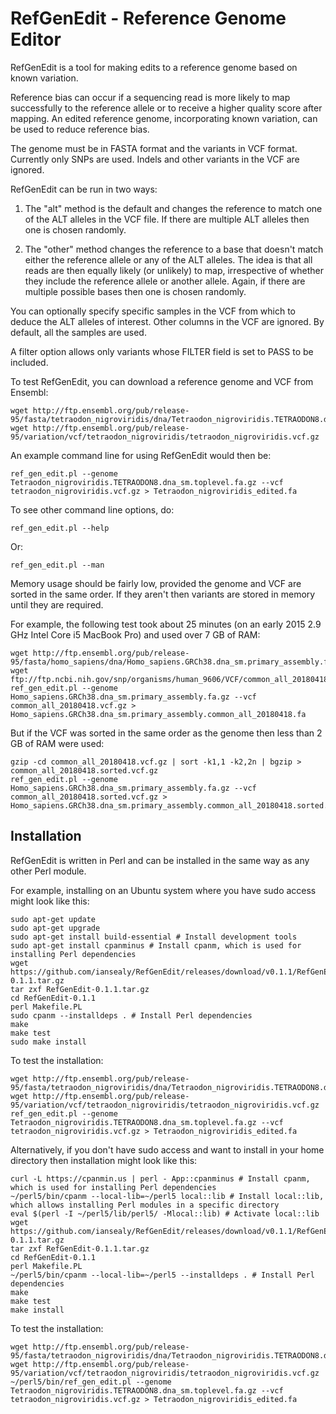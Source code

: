 # RefGenEdit - Reference Genome Editor

RefGenEdit is a tool for making edits to a reference genome based on known variation.

Reference bias can occur if a sequencing read is more likely to map successfully to the reference allele or to receive a higher quality score after mapping. An edited reference genome, incorporating known variation, can be used to reduce reference bias.

The genome must be in FASTA format and the variants in VCF format.  Currently only SNPs are used. Indels and other variants in the VCF are ignored.

RefGenEdit can be run in two ways:

  1. The "alt" method is the default and changes the reference to match one of the ALT alleles in the VCF file. If there are multiple ALT alleles then one is chosen randomly.

  2. The "other" method changes the reference to a base that doesn't match either the reference allele or any of the ALT alleles. The idea is that all reads are then equally likely (or unlikely) to map, irrespective of whether they include the reference allele or another allele. Again, if there are multiple possible bases then one is chosen randomly.

You can optionally specify specific samples in the VCF from which to deduce the ALT alleles of interest. Other columns in the VCF are ignored. By default, all the samples are used.

A filter option allows only variants whose FILTER field is set to PASS to be included.

To test RefGenEdit, you can download a reference genome and VCF from Ensembl:

```
wget http://ftp.ensembl.org/pub/release-95/fasta/tetraodon_nigroviridis/dna/Tetraodon_nigroviridis.TETRAODON8.dna_sm.toplevel.fa.gz
wget http://ftp.ensembl.org/pub/release-95/variation/vcf/tetraodon_nigroviridis/tetraodon_nigroviridis.vcf.gz
```

An example command line for using RefGenEdit would then be:

```
ref_gen_edit.pl --genome Tetraodon_nigroviridis.TETRAODON8.dna_sm.toplevel.fa.gz --vcf tetraodon_nigroviridis.vcf.gz > Tetraodon_nigroviridis_edited.fa
```

To see other command line options, do:

```
ref_gen_edit.pl --help
```

Or:

```
ref_gen_edit.pl --man
```

Memory usage should be fairly low, provided the genome and VCF are sorted in the same order. If they aren't then variants are stored in memory until they are required.

For example, the following test took about 25 minutes (on an early 2015 2.9 GHz Intel Core i5 MacBook Pro) and used over 7 GB of RAM:

```
wget http://ftp.ensembl.org/pub/release-95/fasta/homo_sapiens/dna/Homo_sapiens.GRCh38.dna_sm.primary_assembly.fa.gz
wget ftp://ftp.ncbi.nih.gov/snp/organisms/human_9606/VCF/common_all_20180418.vcf.gz
ref_gen_edit.pl --genome Homo_sapiens.GRCh38.dna_sm.primary_assembly.fa.gz --vcf common_all_20180418.vcf.gz > Homo_sapiens.GRCh38.dna_sm.primary_assembly.common_all_20180418.fa
```

But if the VCF was sorted in the same order as the genome then less than 2 GB of RAM were used:

```
gzip -cd common_all_20180418.vcf.gz | sort -k1,1 -k2,2n | bgzip > common_all_20180418.sorted.vcf.gz
ref_gen_edit.pl --genome Homo_sapiens.GRCh38.dna_sm.primary_assembly.fa.gz --vcf common_all_20180418.sorted.vcf.gz > Homo_sapiens.GRCh38.dna_sm.primary_assembly.common_all_20180418.sorted.fa
```

## Installation

RefGenEdit is written in Perl and can be installed in the same way as any other Perl module.

For example, installing on an Ubuntu system where you have sudo access might look like this:

```
sudo apt-get update
sudo apt-get upgrade
sudo apt-get install build-essential # Install development tools
sudo apt-get install cpanminus # Install cpanm, which is used for installing Perl dependencies
wget https://github.com/iansealy/RefGenEdit/releases/download/v0.1.1/RefGenEdit-0.1.1.tar.gz
tar zxf RefGenEdit-0.1.1.tar.gz
cd RefGenEdit-0.1.1
perl Makefile.PL
sudo cpanm --installdeps . # Install Perl dependencies
make
make test
sudo make install
```

To test the installation:

```
wget http://ftp.ensembl.org/pub/release-95/fasta/tetraodon_nigroviridis/dna/Tetraodon_nigroviridis.TETRAODON8.dna_sm.toplevel.fa.gz
wget http://ftp.ensembl.org/pub/release-95/variation/vcf/tetraodon_nigroviridis/tetraodon_nigroviridis.vcf.gz
ref_gen_edit.pl --genome Tetraodon_nigroviridis.TETRAODON8.dna_sm.toplevel.fa.gz --vcf tetraodon_nigroviridis.vcf.gz > Tetraodon_nigroviridis_edited.fa
```

Alternatively, if you don't have sudo access and want to install in your home directory then installation might look like this:

```
curl -L https://cpanmin.us | perl - App::cpanminus # Install cpanm, which is used for installing Perl dependencies
~/perl5/bin/cpanm --local-lib=~/perl5 local::lib # Install local::lib, which allows installing Perl modules in a specific directory
eval $(perl -I ~/perl5/lib/perl5/ -Mlocal::lib) # Activate local::lib
wget https://github.com/iansealy/RefGenEdit/releases/download/v0.1.1/RefGenEdit-0.1.1.tar.gz
tar zxf RefGenEdit-0.1.1.tar.gz
cd RefGenEdit-0.1.1
perl Makefile.PL
~/perl5/bin/cpanm --local-lib=~/perl5 --installdeps . # Install Perl dependencies
make
make test
make install
```

To test the installation:

```
wget http://ftp.ensembl.org/pub/release-95/fasta/tetraodon_nigroviridis/dna/Tetraodon_nigroviridis.TETRAODON8.dna_sm.toplevel.fa.gz
wget http://ftp.ensembl.org/pub/release-95/variation/vcf/tetraodon_nigroviridis/tetraodon_nigroviridis.vcf.gz
~/perl5/bin/ref_gen_edit.pl --genome Tetraodon_nigroviridis.TETRAODON8.dna_sm.toplevel.fa.gz --vcf tetraodon_nigroviridis.vcf.gz > Tetraodon_nigroviridis_edited.fa
```
